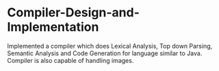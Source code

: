 # Compiler-Design-and-Implementation
Implemented a compiler which does Lexical Analysis, Top down Parsing, Semantic Analysis and Code Generation for language similar to Java. Compiler is also capable of handling images.
